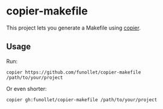 # copier-makefile #

This project lets you generate a Makefile using [copier](https://copier.readthedocs.io).

## Usage ##

Run:

    copier https://github.com/funollet/copier-makefile /path/to/your/project

Or even shorter:

    copier gh:funollet/copier-makefile /path/to/your/project
